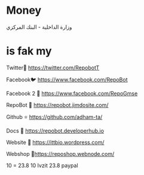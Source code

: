 # Money
وزارة الداخلية - البنك المركزي 
# is fak my
Twitter🐤 https://twitter.com/RepobotT

Facebook🐦 https://www.facebook.com/RepoBot

Facebook 2 🐧 https://www.facebook.com/RepoGmse

RepoBot 🤖 https://repobot.jimdosite.com/

Github ⭐ https://github.com/adham-ta/

Docs 🌠 https://repobot.developerhub.io

Website 👑 https://ittbio.wordpress.com/

Webshop 🎈https://reposhop.webnode.com/

10 = 23.8
10 Ivzit
23.8 paypal 
